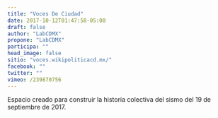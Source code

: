 ```yaml
---
title: "Voces De Ciudad"
date: 2017-10-12T01:47:58-05:00
draft: false
author: "LabCDMX"
propone: "LabCDMX"
participa: ""
head_image: false
sitio: "voces.wikipoliticacd.mx/"
facebook: ""
twitter: ""
vimeo: /239870756
---
```

Espacio creado para construir la historia colectiva del sismo del 19 de septiembre de 2017.
